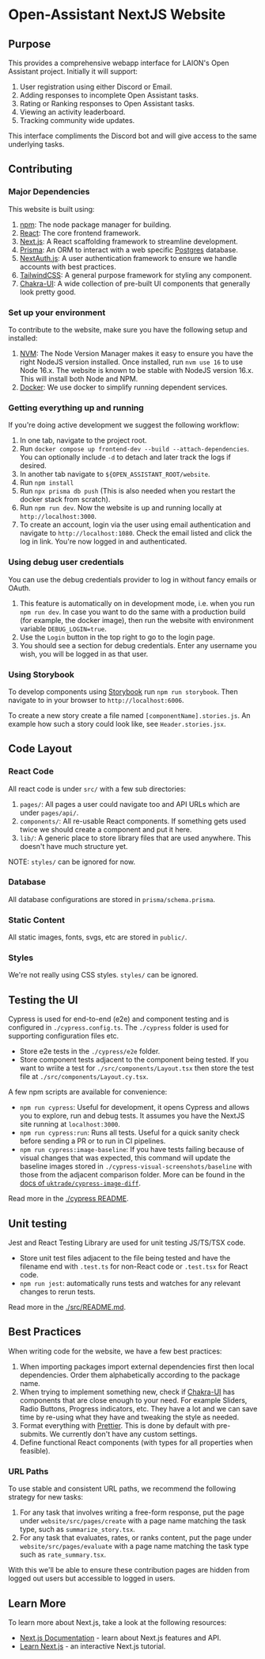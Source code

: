 # Open-Assistant NextJS Website

## Purpose

This provides a comprehensive webapp interface for LAION's Open Assistant
project. Initially it will support:

1.  User registration using either Discord or Email.
1.  Adding responses to incomplete Open Assistant tasks.
1.  Rating or Ranking responses to Open Assistant tasks.
1.  Viewing an activity leaderboard.
1.  Tracking community wide updates.

This interface compliments the Discord bot and will give access to the same
underlying tasks.

## Contributing

### Major Dependencies

This website is built using:

1.  [npm](https://www.npmjs.com/): The node package manager for building.
1.  [React](https://reactjs.org/): The core frontend framework.
1.  [Next.js](https://nextjs.org/): A React scaffolding framework to streamline
    development.
1.  [Prisma](https://www.prisma.io/): An ORM to interact with a web specific
    [Postgres](https://www.postgresql.org/) database.
1.  [NextAuth.js](https://next-auth.js.org/): A user authentication framework to
    ensure we handle accounts with best practices.
1.  [TailwindCSS](https://tailwindcss.com/): A general purpose framework for
    styling any component.
1.  [Chakra-UI](https://chakra-ui.com/): A wide collection of pre-built UI
    components that generally look pretty good.

### Set up your environment

To contribute to the website, make sure you have the following setup and
installed:

1.  [NVM](https://github.com/nvm-sh/nvm): The Node Version Manager makes it easy
    to ensure you have the right NodeJS version installed. Once installed, run
    `nvm use 16` to use Node 16.x. The website is known to be stable with NodeJS
    version 16.x. This will install both Node and NPM.
1.  [Docker](https://www.docker.com/): We use docker to simplify running
    dependent services.

### Getting everything up and running

If you're doing active development we suggest the following workflow:

1.  In one tab, navigate to the project root.
1.  Run `docker compose up frontend-dev --build --attach-dependencies`. You can
    optionally include `-d` to detach and later track the logs if desired.
1.  In another tab navigate to `${OPEN_ASSISTANT_ROOT/website`.
1.  Run `npm install`
1.  Run `npx prisma db push` (This is also needed when you restart the docker
    stack from scratch).
1.  Run `npm run dev`. Now the website is up and running locally at
    `http://localhost:3000`.
1.  To create an account, login via the user using email authentication and
    navigate to `http://localhost:1080`. Check the email listed and click the
    log in link. You're now logged in and authenticated.

### Using debug user credentials

You can use the debug credentials provider to log in without fancy emails or
OAuth.

1. This feature is automatically on in development mode, i.e. when you run
   `npm run dev`. In case you want to do the same with a production build (for
   example, the docker image), then run the website with environment variable
   `DEBUG_LOGIN=true`.
1. Use the `Login` button in the top right to go to the login page.
1. You should see a section for debug credentials. Enter any username you wish,
   you will be logged in as that user.

### Using Storybook

To develop components using [Storybook](https://storybook.js.org/) run
`npm run storybook`. Then navigate to in your browser to
`http://localhost:6006`.

To create a new story create a file named `[componentName].stories.js`. An
example how such a story could look like, see `Header.stories.jsx`.

## Code Layout

### React Code

All react code is under `src/` with a few sub directories:

1.  `pages/`: All pages a user could navigate too and API URLs which are under
    `pages/api/`.
1.  `components/`: All re-usable React components. If something gets used twice
    we should create a component and put it here.
1.  `lib/`: A generic place to store library files that are used anywhere. This
    doesn't have much structure yet.

NOTE: `styles/` can be ignored for now.

### Database

All database configurations are stored in `prisma/schema.prisma`.

### Static Content

All static images, fonts, svgs, etc are stored in `public/`.

### Styles

We're not really using CSS styles. `styles/` can be ignored.

## Testing the UI

Cypress is used for end-to-end (e2e) and component testing and is configured in
`./cypress.config.ts`. The `./cypress` folder is used for supporting
configuration files etc.

- Store e2e tests in the `./cypress/e2e` folder.
- Store component tests adjacent to the component being tested. If you want to
  wriite a test for `./src/components/Layout.tsx` then store the test file at
  `./src/components/Layout.cy.tsx`.

A few npm scripts are available for convenience:

- `npm run cypress`: Useful for development, it opens Cypress and allows you to
  explore, run and debug tests. It assumes you have the NextJS site running at
  `localhost:3000`.
- `npm run cypress:run`: Runs all tests. Useful for a quick sanity check before
  sending a PR or to run in CI pipelines.
- `npm run cypress:image-baseline`: If you have tests failing because of visual
  changes that was expected, this command will update the baseline images stored
  in `./cypress-visual-screenshots/baseline` with those from the adjacent
  comparison folder. More can be found in the
  [docs of `uktrade/cypress-image-diff`](https://github.com/uktrade/cypress-image-diff/blob/main/docs/CLI.md#update-all-baseline-images-for-failing-tests).

Read more in the [./cypress README](cypress/).

## Unit testing
Jest and React Testing Library are used for unit testing JS/TS/TSX code.

- Store unit test files adjacent to the file being tested and have the filename
  end with `.test.ts` for non-React code or `.test.tsx` for React code.
- `npm run jest`: automatically runs tests and watches for any relevant changes
  to rerun tests.

Read more in the [./src/README.md](src/README.md).

## Best Practices

When writing code for the website, we have a few best practices:

1.  When importing packages import external dependencies first then local
    dependencies. Order them alphabetically according to the package name.
1.  When trying to implement something new, check if
    [Chakra-UI](https://chakra-ui.com/) has components that are close enough to
    your need. For example Sliders, Radio Buttons, Progress indicators, etc.
    They have a lot and we can save time by re-using what they have and tweaking
    the style as needed.
1.  Format everything with [Prettier](https://prettier.io/). This is done by
    default with pre-submits. We currently don't have any custom settings.
1.  Define functional React components (with types for all properties when
    feasible).

### URL Paths

To use stable and consistent URL paths, we recommend the following strategy for
new tasks:

1.  For any task that involves writing a free-form response, put the page under
    `website/src/pages/create` with a page name matching the task type, such as
    `summarize_story.tsx`.
1.  For any task that evaluates, rates, or ranks content, put the page under
    `website/src/pages/evaluate` with a page name matching the task type such as
    `rate_summary.tsx`.

With this we'll be able to ensure these contribution pages are hidden from
logged out users but accessible to logged in users.

## Learn More

To learn more about Next.js, take a look at the following resources:

- [Next.js Documentation](https://nextjs.org/docs) - learn about Next.js
  features and API.
- [Learn Next.js](https://nextjs.org/learn) - an interactive Next.js tutorial.
